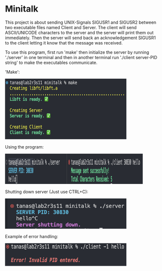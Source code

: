 # Minitalk

This project is about sending UNIX-Signals SIGUSR1 and SIGUSR2 between two executable files named Client and Server.
The client will send ASCII/UNICODE characters to the server and the server will print them out immediately. Then the server will send back an acknowledgement SIGUSR1 to the client letting it know that the message was received.

To use this program, first run 'make' then initialize the server by running './server' in one terminal and then in another terminal run './client server-PID string' to make the executables communicate.

'Make':

<img src="images/Make.png" width="400" height="200" alt="Make">

Using the program:

<img src="images/client-server.png" width="90%" height="100" alt="Make">

Shutting down server (Just use CTRL+C):

<img src="images/shutdown.png" width="400" height="100" alt="Make">

Example of error handling:

<img src="images/error-example.png" width="400" height="75" alt="Make">
